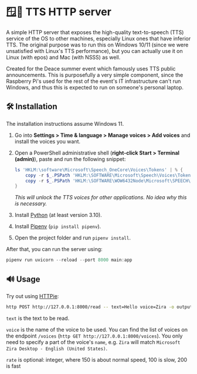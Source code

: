 # 🪟📢 TTS HTTP server

A simple HTTP server that exposes the high-quality text-to-speech (TTS) service of the OS to other machines, especially Linux ones that have inferior TTS. The original purpose was to run this on Windows 10/11 (since we were unsatisfied with Linux's TTS performance), but you can actually use it on Linux (with epos) and Mac (with NSSS) as well.

Created for the Deace summer event which famously uses TTS public announcements. This is purposefully a very simple component, since the Raspberry Pi's used for the rest of the event's IT infrastructure can't run Windows, and thus this is expected to run on someone's personal laptop.

## 🛠️ Installation

The installation instructions assume Windows 11.

1. Go into **Settings > Time & language > Manage voices > Add voices** and install the voices you want.
2. Open a PowerShell administrative shell (**right-click Start > Terminal (admin)**), paste and run the following snippet:
    
    ```powershell
    ls 'HKLM:\software\Microsoft\Speech_OneCore\Voices\Tokens' | % {
        copy -r $_.PSPath 'HKLM:\SOFTWARE\Microsoft\Speech\Voices\Tokens'
        copy -r $_.PSPath 'HKLM:\SOFTWARE\WOW6432Node\Microsoft\SPEECH\Voices\Tokens'
    }
    ```

    *This will unlock the TTS voices for other applications. No idea why this is necessary.*
3. Install [Python](https://www.python.org/downloads/) (at least version 3.10).
4. Install [Pipenv](https://pipenv.pypa.io/en/latest/) (`pip install pipenv`).
5. Open the project folder and run `pipenv install`.

After that, you can run the server using:

```powershell
pipenv run uvicorn --reload --port 8000 main:app
```

## 🔊 Usage

Try out using [HTTPie](https://httpie.org/):

```bash
http POST http://127.0.0.1:8000/read -- text=Hello voice=Zira -o output.wav
```

`text` is the text to be read.

`voice` is the name of the voice to be used. You can find the list of voices on the endpoint `/voices` (`http GET http://127.0.0.1:8000/voices`). You only need to specify a part of the voice's `name`, e.g. `Zira` will match `Microsoft Zira Desktop - English (United States)`.

`rate` is optional: integer, where 150 is about normal speed, 100 is slow, 200 is fast
